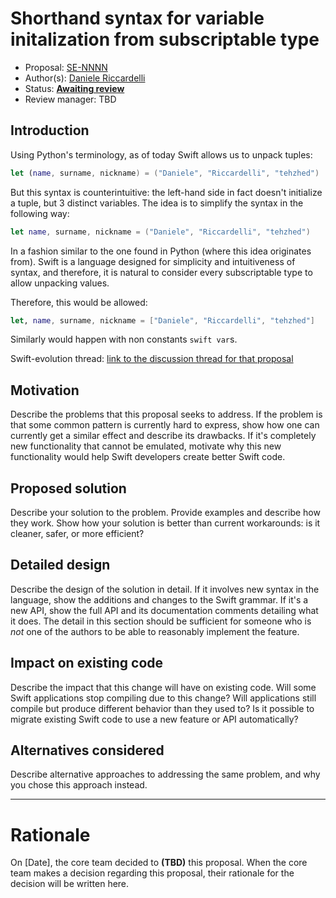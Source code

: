 # Shorthand syntax for variable initalization from subscriptable type

* Proposal: [SE-NNNN](https://github.com/apple/swift-evolution/blob/master/proposals/NNNN-name.md)
* Author(s): [Daniele Riccardelli](https://github.com/tehzhed)
* Status: **[Awaiting review](#rationale)**
* Review manager: TBD

## Introduction

Using Python's terminology, as of today Swift allows us to unpack tuples:
```swift
let (name, surname, nickname) = ("Daniele", "Riccardelli", "tehzhed")
```

But this syntax is counterintuitive: the left-hand side in fact doesn't initialize a tuple, but 3 distinct variables.
The idea is to simplify the syntax in the following way:
```swift
let name, surname, nickname = ("Daniele", "Riccardelli", "tehzhed")
```
In a fashion similar to the one found in Python (where this idea originates from).
Swift is a language designed for simplicity and intuitiveness of syntax, and therefore, it is natural to consider every subscriptable type to allow unpacking values.

Therefore, this would be allowed:
```swift
let, name, surname, nickname = ["Daniele", "Riccardelli", "tehzhed"]
```
Similarly would happen with non constants ```swift var```s.

Swift-evolution thread: [link to the discussion thread for that proposal](https://lists.swift.org/pipermail/swift-evolution)

## Motivation

Describe the problems that this proposal seeks to address. If the
problem is that some common pattern is currently hard to express, show
how one can currently get a similar effect and describe its
drawbacks. If it's completely new functionality that cannot be
emulated, motivate why this new functionality would help Swift
developers create better Swift code.

## Proposed solution

Describe your solution to the problem. Provide examples and describe
how they work. Show how your solution is better than current
workarounds: is it cleaner, safer, or more efficient?

## Detailed design

Describe the design of the solution in detail. If it involves new
syntax in the language, show the additions and changes to the Swift
grammar. If it's a new API, show the full API and its documentation
comments detailing what it does. The detail in this section should be
sufficient for someone who is *not* one of the authors to be able to
reasonably implement the feature.

## Impact on existing code

Describe the impact that this change will have on existing code. Will some
Swift applications stop compiling due to this change? Will applications still
compile but produce different behavior than they used to? Is it
possible to migrate existing Swift code to use a new feature or API
automatically?

## Alternatives considered

Describe alternative approaches to addressing the same problem, and
why you chose this approach instead.

-------------------------------------------------------------------------------

# Rationale

On [Date], the core team decided to **(TBD)** this proposal.
When the core team makes a decision regarding this proposal,
their rationale for the decision will be written here.

